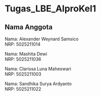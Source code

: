 # Tugas_LBE_AlproKel1

## Nama Anggota

Nama: Alexander Weynard Samsico\
NRP: 5025211014

Nama: Mashita Dewi\
NRP: 5025211036

Nama: Clarissa Luna Maheswari\
NRP: 5025211003

Nama: Sandhika Surya Ardyanto\
NRP: 5025211022
